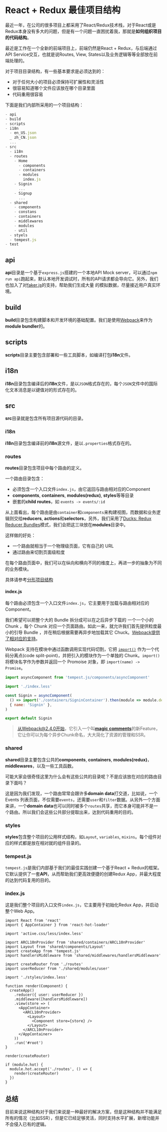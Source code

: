 # React + Redux 最佳项目结构

最近一年，在公司的很多项目上都采用了React/Redux技术栈，对于React或是Redux本身没有多大的问题，但是有一个问题一直困扰着我，那就是**如何组织项目的代码结构**。

最近是工作在一个全新的前端项目上，前端仍然是React + Redux，与后端通过API Service交互，也就是说Routes, View, States以及业务逻辑等等全部放在前端处理的。

对于项目目录结构，有一些基本要求是必须达到的：

- 对于任何大小的项目必须保持可扩展性和灵活性
- 很容易知道哪个文件应该放在哪个目录里面
- 代码重用很容易

下面是我们内部所采用的一个项目结构：

```JavaScript
- api
- build
- scripts
- i18n
  - en_US.json
  _ zh_CN.json
  ...
- src
  - i18n
  - routes
    - Home
      - components
      - containers
      - modules
        index.js
    - Signin
      ...
    - Signup
      ...
  - shared
    - components
    - constans
    - containers
    - middlewares
    - modules
    - util
  - styels
  - tempest.js
- test
```

## **api**

**api**目录是一个基于`express.js`搭建的一个本地API Mock server，可以通过`npm run api`跑起来，默认本地开发调试时，所有的API请求都会导向它。另外，我们也加入了对[faker.js](https://github.com/marak/Faker.js/)的支持，帮助我们生成大量 的模拟数据，尽量接近用户真实环境。

## **build**

**build**目录包含构建脚本和开发环境的基础配置。我们是使用[Webpack](http://webpack.js.org/)来作为**module bundler**的。

## **scripts**

**scripts**目录主要包含部署和一些工具脚本，如编译打包**i18n**文件。

## **i18n**

**i18n**目录包含编译后的**i18n**文件，是以`JSON`格式存在的，每个`JSON`文件中的国际化文本消息是以键值对的形式存在的。

## **src**

**src**目录就是包含所有项目源代码的目录。

### **i18n**

**i18n**目录包含编译前的**i18n**源文件，是以`.properties`格式存在的。

### **routes**

**routes**目录包含项目中每个路由的定义。

一个路由目录包含：

- 必须包含一个入口文件`index.js`，由它返回与路由相对应的Component
- **components**, **containers**, **modules(redux)**, **styles**等等目录
- 嵌套的**child routes**，如 `events -> events/:id`

从上面看出，每个路由是由`container`和`components`来构建视图，而数据和业务逻辑则交给**reducers**, **actions**和**selectors**，另外，我们采用了[Ducks: Redux Reducer Bundles](https://github.com/erikras/ducks-modular-redux)模式，我们会把这三块放在**modules**目录中。

这样做的好处：

- 一个路由就相当于一个物理级页面，它有自己的 URL
- 通过路由来切割页面级粒度

在每个路由页面中，我们可以在纵向和横向不同的维度上，再进一步的抽象为不同的业务模块。

具体请参考[分形项目结构](https://github.com/davezuko/react-redux-starter-kit/wiki/Fractal-Project-Structure)

#### **index.js**

每个路由必须包含一个入口文件`index.js`，它主要用于加载与路由相对应的Component。

我们希望可以把整个大的 Bundle 拆分成可以在之后异步下载的 一个一个小的 Chunk ，每个 Chunk 对应一个页面路由。如此一来，就允许我们首先提供粒度最小的引导 Bundle ，并在稍后根据需要再异步地加载其它 Chuck。[Webpack提供了相对应的支持](https://webpack.js.org/guides/code-splitting/)。

Webpack 支持在模块中通过函数调用实现代码切割，它把 [`import()`](https://github.com/tc39/proposal-dynamic-import) 作为一个代码分离点(code split-point)，并把引入的模块作为一个单独的 Chunk。`import()`将模块名字作为参数并返回一个 Promoise 对象，即 `import(name) -> Promise`。

```JavaScript
import asyncComponent from 'tempest.js/components/asyncComponent'

import './index.less'

const Signin = asyncComponent(
  () => import('./containers/SigninContainer').then(module => module.default),
  { name: 'Signin' },
)

export default Signin
```

> 从Webpack@2.4.0开始，它引入一个叫[**magic comments**](https://webpack.js.org/api/module-methods/#import-)的新Feature，它让你可以为每个异步Chunk命名，大大简化了资源的管理和SSR。

### **shared**

**shared**目录主要包含公共的**components**, **containers**, **modules(redux)**，**middlewares**，以及一些工具函数。

可能大家会很奇怪这里为什么会有这些公共的目录呢？不是应该放在对应的路由目录下面吗？

这是因为我们发现，一个路由常常会跟许多**domain data**打交道，比如说，一个 Events 列表页面，不仅需要`events`，还需要`user`和`filter`数据。从另外一个方面来讲，一个**domain data**也可以同时被多个`routes`共享，而它本身可能并不是一个路由。所以我们会这些公共部分提取出来，达到代码重用的目的。

### **styles**

**styles**包含整个项目的公用样式结构，如`Layout`, `variables`, `mixins`。每个组件对应的样式都是放在相对就的组件目录的。

### **tempest.js**

`tempest.js`是我们内部基于我们的最佳实践创建一个基于React + Redux的框架。它默认提供了一套**API**，从而帮助我们更高效便捷的创建Redux App，并最大程度的达到代码复用的目的。

### **index.js**

这是我们整个项目的入口文件`index.js`，它主要用于初始化Redux App，并启动整个Web App。

```
import React from 'react'
import { AppContainer } from 'react-hot-loader'

import 'active.css/less/index.less'

import ARCL10nProvider from 'shared/containers/ARCL10nProvider'
import Layout from 'shared/components/Layout'
import createApp from 'tempest.js'
import handlersMiddleware from 'shared/middlewares/handlersMiddleware'

import createRouter from './routes'
import userReducer from './shared/modules/user'

import './styles/index.less'

function render(Component) {
  createApp()
    .reducer({ user: userReducer })
    .middleware([handlersMiddleware])
    .view(store => (
      <AppContainer>
        <ARCL10nProvider>
          <Layout>
            <Component store={store} />
          </Layout>
        </ARCL10nProvider>
      </AppContainer>
    ))
    .run('#root')
}

render(createRouter)

if (module.hot) {
  module.hot.accept('./routes', () => {
    render(createRouter)
  })
}

```

## **总结**

目前来说这种结构对于我们来说是一种最好的解决方案，但是这种结构并不能满足所有的情况（比如SSR），但是它已经足够灵活，同时支持水平扩展，新增功能并不会侵入已有的逻辑。
